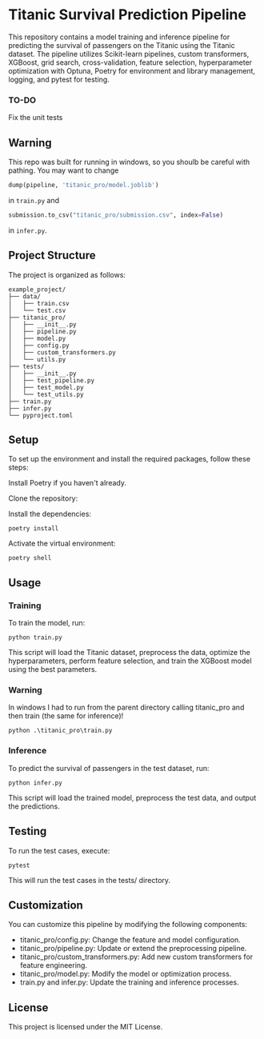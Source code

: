 # Titanic Survival Prediction Pipeline
This repository contains a model training and inference pipeline for predicting the survival of passengers on the Titanic using the Titanic dataset. The pipeline utilizes Scikit-learn pipelines, custom transformers, XGBoost, grid search, cross-validation, feature selection, hyperparameter optimization with Optuna, Poetry for environment and library management, logging, and pytest for testing.
### TO-DO
Fix the unit tests
## Warning
This repo was built for running in windows, so you shoulb be careful with pathing. You may want to change 
```python
dump(pipeline, 'titanic_pro/model.joblib')
```
in `train.py` and
```python
submission.to_csv("titanic_pro/submission.csv", index=False)
```
in `infer.py`.

## Project Structure
The project is organized as follows:

```console
example_project/
├── data/
│   ├── train.csv
│   └── test.csv
├── titanic_pro/
│   ├── __init__.py
│   ├── pipeline.py
│   ├── model.py
│   ├── config.py
│   ├── custom_transformers.py
│   └── utils.py
├── tests/
│   ├── __init__.py
│   ├── test_pipeline.py
│   ├── test_model.py
│   └── test_utils.py
├── train.py
├── infer.py
└── pyproject.toml
```
## Setup
To set up the environment and install the required packages, follow these steps:

Install Poetry if you haven't already.

Clone the repository:

Install the dependencies:
```console
poetry install
```
Activate the virtual environment:
```console
poetry shell
```
## Usage
### Training
To train the model, run:

```console
python train.py
```
This script will load the Titanic dataset, preprocess the data, optimize the hyperparameters, perform feature selection, and train the XGBoost model using the best parameters.
### Warning
In windows I had to run from the parent directory calling titanic_pro and then train (the same for inference)!
```console
python .\titanic_pro\train.py
```
### Inference
To predict the survival of passengers in the test dataset, run:

```console
python infer.py
```
This script will load the trained model, preprocess the test data, and output the predictions.

## Testing
To run the test cases, execute:

```console
pytest
```
This will run the test cases in the tests/ directory.

## Customization
You can customize this pipeline by modifying the following components:

- titanic_pro/config.py: Change the feature and model configuration.
- titanic_pro/pipeline.py: Update or extend the preprocessing pipeline.
- titanic_pro/custom_transformers.py: Add new custom transformers for feature engineering.
- titanic_pro/model.py: Modify the model or optimization process.
- train.py and infer.py: Update the training and inference processes.
## License
This project is licensed under the MIT License.